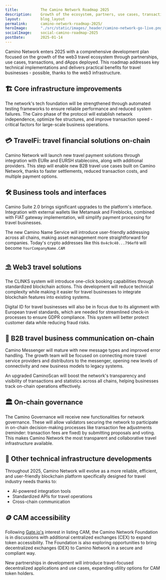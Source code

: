 ```yaml
---
title:          The Camino Network Roadmap 2025
description:    Growth of the ecosystem, partners, use cases, transactions and dApps.
layout:         blog_layout
permalink:      camino-network-roadmap-2025/
heroImage:      "./src/static/images/_header/camino-network-go-live.png"
socialImage:    social-camino-roadmap-2025
postDate:       2025-01-14
---
```


Camino Network enters 2025 with a comprehensive development plan focused on the growth of the web3 travel ecosystem through partnerships, use cases, transactions, and dApps deployed. This roadmap addresses key technical implementations and delivers practical benefits for travel businesses - possible, thanks to the web3 infrastructure.

## 🏗️ Core infrastructure improvements

The network's tech foundation will be strengthened through automated testing frameworks to ensure reliable performance and reduced system failures. The Cairo phase of the protocol will establish network independence, optimize fee structures, and improve transaction speed - critical factors for large-scale business operations.

## 💳 TravelFi: travel financial solutions on-chain

Camino Network will launch new travel payment solutions through integration with EURe and EURSH stablecoins, along with additional providers. This step will enable new B2B travel use cases built on Camino Network, thanks to faster settlements, reduced transaction costs, and multiple payment options.

## 🛠️ Business tools and interfaces

Camino Suite 2.0 brings significant upgrades to the platform's interface. Integration with external wallets like Metamask and Fireblocks, combined with FIAT gateway implementation, will simplify payment processing for travel businesses.

The new Camino Name Service will introduce user-friendly addressing across all chains, making asset management more straightforward for companies. Today's crypto addresses like this `0x4c9c40...796ef0` will become `YourCompanyName.CAM`

## ⛱️ Web3 travel solutions

The CLINKS system will introduce one-click booking capabilities through standardized blockchain actions. This development will reduce technical complexity while making it easier for travel businesses to integrate blockchain features into existing systems.

Digital ID for travel businesses will also be in focus due to its alignment with European travel standards, which are needed for streamlined check-in processes to ensure GDPR compliance. This system will better protect customer data while reducing fraud risks.

## 💬 B2B travel business communication on-chain

Camino Messenger will mature with new message types and improved error handling. The growth team will be focused on connecting more travel service providers and distributors to the messenger, opening new levels of connectivity and new business models to legacy systems.

An upgraded CaminoScan will boost the network's transparency and visibility of transactions and statistics across all chains, helping businesses track on-chain operations effectively.

## 🏛️ On-chain governance

The Camino Governance will receive new functionalities for network governance. These will allow validators securing the network to participate in on-chain decision-making processes like transaction fee adjustments (reminder: transaction fees are fixed) by submitting proposals and voting. This makes Camino Network the most transparent and collaborative travel infrastructure available.

## 🔧 Other technical infrastructure developments

Throughout 2025, Camino Network will evolve as a more reliable, efficient, and user-friendly blockchain platform specifically designed for travel industry needs thanks to:

- AI-powered integration tools
- Standardized APIs for travel operations
- Cross-chain communication

## 🪙 CAM accessibility

Following [Gate.io's](http://gate.io/) interest in listing CAM, the Camino Network Foundation is in discussions with additional centralized exchanges (CEX) to expand token accessibility. The Foundation is also exploring opportunities to bring decentralized exchanges (DEX) to Camino Network in a secure and compliant way.

New partnerships in development will introduce travel-focused decentralized applications and use cases, expanding utility options for CAM token holders.
